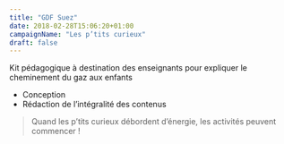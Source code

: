 ```yaml
---
title: "GDF Suez"
date: 2018-02-28T15:06:20+01:00
campaignName: "Les p’tits curieux"
draft: false
---
```


Kit pédagogique à destination des enseignants pour expliquer le cheminement du
gaz aux enfants

- Conception
- Rédaction de l’intégralité des contenus

> Quand les p’tits curieux débordent d’énergie, les activités peuvent commencer !
